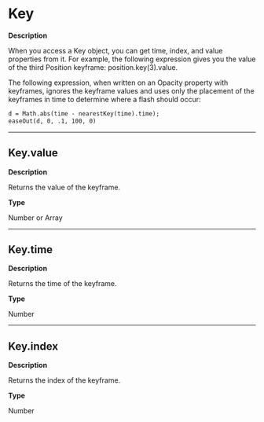 # Key

**Description**

When you access a Key object, you can get time, index, and value properties from it. For example, the following expression gives you the value of the third Position keyframe: position.key(3).value.

The following expression, when written on an Opacity property with keyframes, ignores the keyframe values and uses only the placement of the keyframes in time to determine where a flash should occur:

```default
d = Math.abs(time - nearestKey(time).time);
easeOut(d, 0, .1, 100, 0)
```

---

## Key.value

**Description**

Returns the value of the keyframe.

**Type**

Number or Array

---

## Key.time

**Description**

Returns the time of the keyframe.

**Type**

Number

---

## Key.index

**Description**

Returns the index of the keyframe.

**Type**

Number

